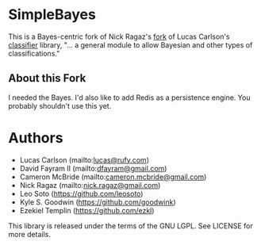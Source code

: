 SimpleBayes
===========

This is a Bayes-centric fork of Nick Ragaz's [fork](https://github.com/nragaz/classifier) of Lucas Carlson's [classifier](https://github.com/cardmagic/classifier) library, "... a general module to allow Bayesian and other types of classifications."

About this Fork
---------------
I needed the Bayes. I'd also like to add Redis as a persistence engine. You probably shouldn't use this yet.

Authors
=======

* Lucas Carlson  (mailto:lucas@rufy.com)
* David Fayram II (mailto:dfayram@gmail.com)
* Cameron McBride (mailto:cameron.mcbride@gmail.com)
* Nick Ragaz (mailto:nick.ragaz@gmail.com)
* Leo Soto (https://github.com/leosoto)
* Kyle S. Goodwin (https://github.com/goodwink)
* Ezekiel Templin (https://github.com/ezkl)

This library is released under the terms of the GNU LGPL. See LICENSE for more details.